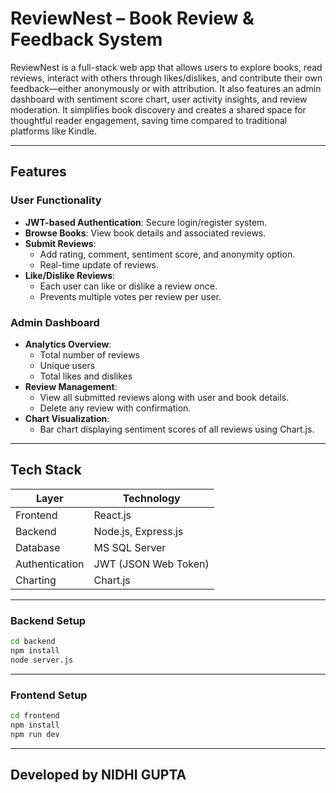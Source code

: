 #  ReviewNest – Book Review & Feedback System
ReviewNest is a full-stack web app that allows users to explore books, read reviews, interact with others through likes/dislikes, and contribute their own feedback—either anonymously or with attribution. It also features an admin dashboard with sentiment score chart, user activity insights, and review moderation. It simplifies book discovery and creates a shared space for thoughtful reader engagement, saving time compared to traditional platforms like Kindle.

---

##  Features

###  User Functionality
- **JWT-based Authentication**: Secure login/register system.
- **Browse Books**: View book details and associated reviews.
- **Submit Reviews**:
  - Add rating, comment, sentiment score, and anonymity option.
  - Real-time update of reviews.
- **Like/Dislike Reviews**:
  - Each user can like or dislike a review once.
  - Prevents multiple votes per review per user.
    

### Admin Dashboard
- **Analytics Overview**:
  - Total number of reviews
  - Unique users
  - Total likes and dislikes
- **Review Management**:
  - View all submitted reviews along with user and book details.
  - Delete any review with confirmation.
- **Chart Visualization**:
  - Bar chart displaying sentiment scores of all reviews using Chart.js.

---

## Tech Stack

| Layer        | Technology         |
|--------------|--------------------|
| Frontend     | React.js           |
| Backend      | Node.js, Express.js|
| Database     | MS SQL Server      |
| Authentication | JWT (JSON Web Token) |
| Charting     | Chart.js           |

---

### Backend Setup

```bash
cd backend
npm install
node server.js
```
---
### Frontend Setup

```bash
cd frontend
npm install
npm run dev
```
---
## Developed by **NIDHI GUPTA**

